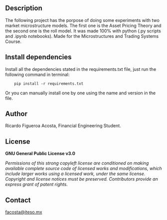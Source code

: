## Description
The following project has the porpose of doing some experiments with two market microstructure models.
The first one is the Asset Pricing Theory and the second one is the roll model.
It was made 100% with python (.py scripts and .ipynb notebooks).
Made for the Microstructures and Trading Systems Course.

## Install dependencies

Install all the dependencies stated in the requirements.txt file, just run the following command in terminal:

        pip install -r requirements.txt
        
Or you can manually install one by one using the name and version in the file.


## Author
Ricardo Figueroa Acosta, Financial Engineering Student.

## License
**GNU General Public License v3.0** 

*Permissions of this strong copyleft license are conditioned on making available 
complete source code of licensed works and modifications, which include larger 
works using a licensed work, under the same license. Copyright and license notices 
must be preserved. Contributors provide an express grant of patent rights.*

## Contact
facosta@iteso.mx
